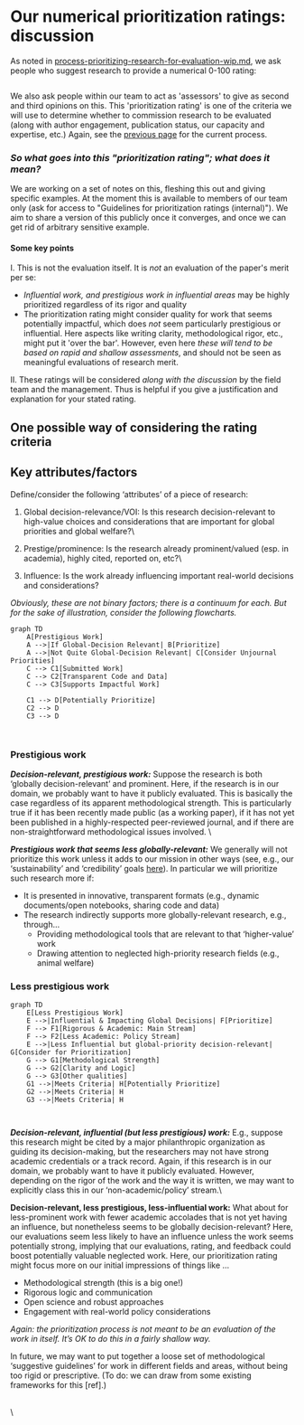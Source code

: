 # Our numerical prioritization ratings: discussion

As noted in [process-prioritizing-research-for-evaluation-wip.md](../process-prioritizing-research-for-evaluation-wip.md "mention"), we ask people who suggest research to provide a numerical 0-100 rating:

<figure><img src="https://lh7-us.googleusercontent.com/3FPOf56LHxTq0TwvrKrfJbkB0GorNNl3olUniyzicByqrKQ-Z-by4pqEQTzcTs07oOyQV_-iIABurM0pH8Sot37zRa7E-140pCGrTUsTA6qecIKkJz_CKRIx9sNLsWd2MhkOxAMwxSA34JNA-VCVi-E" alt=""><figcaption></figcaption></figure>

We also ask people within our team to act as 'assessors' to give as second and third opinions on this.  This 'prioritization rating' is one of the criteria we will use to determine whether to commission research to be evaluated (along with author engagement, publication status, our capacity and expertise, etc.)  Again, see the [previous page](../process-prioritizing-research-for-evaluation-wip.md) for the current process.



### _**So what goes into this "prioritization rating"; what does it mean?**_&#x20;

We are working on a set of notes on this,  fleshing this out and giving specific examples. At the moment this is available to members of our team only (ask for access to "Guidelines for prioritization ratings (internal)"). We aim to share a version of this publicly once it converges, and once we can get rid of arbitrary sensitive example.&#x20;

#### Some key points

I. This is not the evaluation itself. It is _not_ an evaluation of the paper's merit per se:

* _Influential work, and prestigious work in influential areas_ may be highly prioritized regardless of its rigor and quality
* The prioritization rating might consider quality for work that seems potentially impactful, which does _not_ seem particularly prestigious or influential. Here aspects like writing clarity, methodological rigor, etc., might put it 'over the bar'. However, even here _these will tend to be based on rapid and shallow assessments_, and should not be seen as meaningful evaluations of research merit.

II. These ratings will be considered _along with the discussion_ by the field team and the management. Thus is helpful if you give a justification and explanation for your stated rating.



## One possible way of considering the rating criteria

## Key attributes/factors

Define/consider the following ‘attributes’ of a piece of research:

1. Global decision-relevance/VOI: Is this research decision-relevant to high-value choices and considerations that are important for global priorities and global welfare?\

2. Prestige/prominence: Is the research already prominent/valued (esp. in academia), highly cited, reported on,  etc?\

3. Influence: Is the work already influencing important real-world decisions and considerations?

_Obviously, these are not binary factors; there is a continuum for each. But for the sake of illustration, consider the following flowcharts._

```mermaid
graph TD
    A[Prestigious Work]
    A -->|If Global-Decision Relevant| B[Prioritize]
    A -->|Not Quite Global-Decision Relevant| C[Consider Unjournal Priorities]
    C --> C1[Submitted Work]
    C --> C2[Transparent Code and Data]
    C --> C3[Supports Impactful Work]

    C1 --> D[Potentially Prioritize]
    C2 --> D
    C3 --> D



```

### Prestigious work

_**Decision-relevant, prestigious work:**_ Suppose the research is both ‘globally decision-relevant’ and prominent. Here, if the research is in our domain, we probably want to have it publicly evaluated. This is basically the case regardless of its apparent methodological strength. This is particularly true if it has been recently made public (as a working paper), if it has not yet been published in a highly-respected peer-reviewed journal, and if there are non-straightforward methodological issues involved. \


_**Prestigious work that seems less globally-relevant:**_ We generally will not prioritize this work unless it adds to our mission in other ways (see, e.g., our ‘sustainability’ and ‘credibility’ goals [here](https://globalimpact.gitbook.io/the-unjournal-project-and-communication-space/policies-projects-evaluation-workflow/considering-projects/what-research-to-target#b.-sustainability-funding-support-participation)). In particular we will prioritize such research more if:

* It is presented in innovative, transparent formats (e.g.,  dynamic documents/open notebooks, sharing code and data)
* The research indirectly supports more globally-relevant research, e.g., through…&#x20;
  * Providing methodological tools that are relevant to that ‘higher-value’ work
  * Drawing attention to neglected high-priority research fields (e.g., animal welfare)

### Less prestigious work

```mermaid
graph TD
    E[Less Prestigious Work]
    E -->|Influential & Impacting Global Decisions| F[Prioritize]
    F --> F1[Rigorous & Academic: Main Stream]
    F --> F2[Less Academic: Policy Stream]
    E -->|Less Influential but global-priority decision-relevant| G[Consider for Prioritization]
    G --> G1[Methodological Strength]
    G --> G2[Clarity and Logic]
    G --> G3[Other qualities]
    G1 -->|Meets Criteria| H[Potentially Prioritize]
    G2 -->|Meets Criteria| H
    G3 -->|Meets Criteria| H



```

_**Decision-relevant, influential (but less prestigious) work:**_ E.g., suppose this research might be cited by a major philanthropic organization as guiding its decision-making, but the researchers may not have strong academic credentials or a track record. Again, if this research is in our domain, we probably want to have it publicly evaluated. However, depending on the rigor of the work and the way it is written, we may want to explicitly class this in our ‘non-academic/policy’ stream.\


**Decision-relevant, less prestigious, less-influential work:** What about for less-prominent work with fewer academic accolades that is not yet having an influence, but nonetheless seems to be globally decision-relevant? Here, our evaluations seem less likely to have an influence unless the work seems potentially strong, implying that our evaluations, rating, and feedback could boost potentially valuable neglected work. Here, our prioritization rating might focus more on our initial impressions of things like …&#x20;

* Methodological strength (this is a big one!)
* Rigorous logic and communication
* Open science and robust approaches
* Engagement with real-world policy considerations

_Again: the prioritization process is not meant to be an evaluation of the work in itself. It’s OK to do this in a fairly shallow way._&#x20;

In future, we may want to put together a loose set of methodological ‘suggestive guidelines’ for work in different fields and areas, without being too rigid or prescriptive. (To do: we can draw from some existing frameworks for this \[ref].)



&#x20;





\
\
